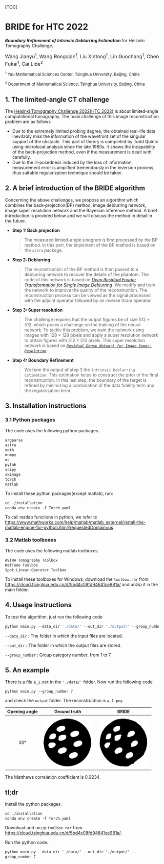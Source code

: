 [TOC]

# BRIDE for HTC 2022

***Boundary Refinement of Intrinsic Deblurring Estimation*** for Helsinki Tomography Challenge.

<font size=3> Wang Jianyu<sup>1</sup>, Wang Rongqian<sup>1</sup>, Liu Xintong<sup>1</sup>, Lin Guochang<sup>1</sup>, Chen Fukai<sup>1</sup>, Cai Lide<sup>2</sup> </font>

<font size=2><sup>1</sup> Yau Mathematical Sciences Center, Tsinghua University, Beijing, China</font>

<font size=2> <sup>2</sup> Department of Mathematical Science, Tsinghua University, Beijing, China </font>

## 1. The limited-angle CT challenge

The [Helsinki Tomography Challenge 2022(HTC 2022)](https://www.fips.fi/HTC2022.php) is about limited-angle computational tomography. The main challenge of this image reconstruction problem are as follows

- Due to the extremely limited probing degree, the obtained real-life data inevitably miss the information of the wavefront set of the singular support of the obstacle. This part of theory is completed by Todd Quinto using microlocal analysis since the late 1980s. It shows the incapability of the back-projection method, even if the measurement is dealt with carefully.
- Due to the ill-posedness induced by the loss of information, measurement error is amplified tremendously in the inversion process, thus suitable regularization technique should be taken. 

## 2. A brief introduction of the BRIDE algorithm

Concerning the above challenges, we propose an algorithm which combines the back-projection(BP) method, image deblurring network, image super resolution network and the Bayesian inference method. A brief introduction is provided below and we will discuss the method in detail in the future.

- **Step 1: Back projection** 

  > The measured limited-angle sinogram is first processed by the BP method. In this part, the implement of the BP method is based on the `astra` package.

- **Step 2: Deblurring**

  > The reconstruction of the BP method is then passed to a deblurring network to recover the details of the phantom. The code of this network is based on *[Deep Residual Fourier Transformation for Single Image Deblurring](https://github.com/INVOKERer/DeepRFT)*. We modify and train the network to improve the quality of the reconstruction. The reconstruction process can be viewed as the signal processed with the adjoint operator followed by an inverse Gram operator.

+ **Step 3: Super resolution**

  > The challenge requires that the output figures be of size 512 $\times$ 512, which poses a challenge on the training of the neural network. To tackle this problem, we train the network using images with 128 $\times$ 128 pixels and apply a super resolution network to obtain figures with 512 $\times$ 512 pixels. This super resolution network is based on *[`Residual Dense Network for Image Super-Resolution`](https://github.com/yulunzhang/RDN)*.

- **Step 4: Boundary Refinement** 

  > We term the output of step 3 the `Intrinsic Deblurring Estimation`. This estimation helps to construct the prior of the final reconstruction. In this last step, the boundary of the target is refined by minimizing a combination of the data fidelity term and the regularization term.

## 3. Installation instructions

### 3.1 Python packages

The code uses the following python packages.

```
argparse
astra
math
numpy
os
pylab
scipy
skimage
torch
matlab
```

To install these python packages(except matlab), run:

```
cd ./installation
conda env create -f Torch.yaml
```

To call matlab functions in python, we refer to https://www.mathworks.com/help/matlab/matlab_external/install-the-matlab-engine-for-python.html?requestedDomain=us.

### 3.2 Matlab toolboxes

The code uses the following matlab toolboxes.

```
ASTRA Tomography Toolbox
HelTomo Toolbox
Spot Linear-Operator Toolbox
```

To install these toolboxes for Windows, download the `toolbox.rar` from https://cloud.tsinghua.edu.cn/d/5bd4c08fd94641ce981a/ and unzip it in the main folder.

## 4. Usage instructions

To test the algorithm, just run the following code

```python
python main.py --data_dir './data/' --out_dir './output/' --group_number 7
```

`--data_dir` : The folder in which the input files are located.

`--out_dir` : The folder in which the output files are stored.

`--group_number` : Group category number, from 1 to 7.

## 5. An example

There is a file `a_1.mat` in the `'./data/'` folder. Now run the following code

```
python main.py --group_number 7
```

and check the `output` folder. The reconstruction is `a_1.png`.

| Opening angle |                         Ground truth                         |                            BRIDE                             |
| :-----------: | :----------------------------------------------------------: | :----------------------------------------------------------: |
|      30°      | <img src="./README.assets/gt_a.png" alt="gt_a" style="zoom:33%;" /> | <img src="./README.assets/a_1-1667487961157-3.png" alt="a_1" style="zoom:33%;" /> |

The Matthews correlation coefficient is 0.9234.

## tl;dr

Install the python packages.

```
cd ./installation
conda env create -f Torch.yaml
```

Download and unzip `toolbox.rar` from https://cloud.tsinghua.edu.cn/d/5bd4c08fd94641ce981a/.

Run the python code.

```
python main.py --data_dir './data/' --out_dir './output/' --group_number 7
```
